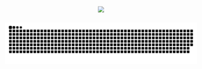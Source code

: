 <h1 align="center">
    <img src="https://readme-typing-svg.herokuapp.com/?font=Righteous&size=35&center=true&vCenter=true&width=500&height=70&duration=4000&lines=Hi+There!+👋;+I'm+Nghlong3004!;" />
</h1>

![snake_gif](https://github.com/MeghnaS21/MeghnaS21/blob/output/github-snake.svg)
